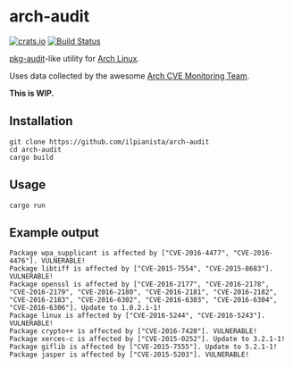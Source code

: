 # arch-audit

[![crats.io](https://img.shields.io/crates/v/arch-audit.svg)](https://crates.io/crates/arch-audit)
[![Build Status](https://travis-ci.org/ilpianista/arch-audit.svg?branch=master)](https://travis-ci.org/ilpianista/arch-audit)

[pkg-audit]()-like utility for [Arch Linux](https://archlinux.org).

Uses data collected by the awesome [Arch CVE Monitoring Team](https://wiki.archlinux.org/index.php/Arch_CVE_Monitoring_Team).

**This is WIP.**

## Installation

    git clone https://github.com/ilpianista/arch-audit
    cd arch-audit
    cargo build

## Usage

    cargo run

## Example output

    Package wpa_supplicant is affected by ["CVE-2016-4477", "CVE-2016-4476"]. VULNERABLE!
    Package libtiff is affected by ["CVE-2015-7554", "CVE-2015-8683"]. VULNERABLE!
    Package openssl is affected by ["CVE-2016-2177", "CVE-2016-2178", "CVE-2016-2179", "CVE-2016-2180", "CVE-2016-2181", "CVE-2016-2182", "CVE-2016-2183", "CVE-2016-6302", "CVE-2016-6303", "CVE-2016-6304", "CVE-2016-6306"]. Update to 1.0.2.i-1!
    Package linux is affected by ["CVE-2016-5244", "CVE-2016-5243"]. VULNERABLE!
    Package crypto++ is affected by ["CVE-2016-7420"]. VULNERABLE!
    Package xerces-c is affected by ["CVE-2015-0252"]. Update to 3.2.1-1!
    Package giflib is affected by ["CVE-2015-7555"]. Update to 5.2.1-1!
    Package jasper is affected by ["CVE-2015-5203"]. VULNERABLE!
